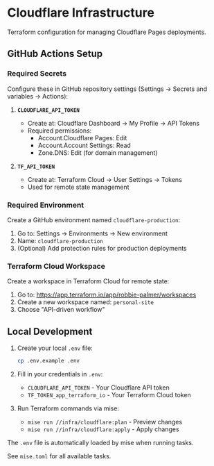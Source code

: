 # Cloudflare Infrastructure

Terraform configuration for managing Cloudflare Pages deployments.

## GitHub Actions Setup

### Required Secrets

Configure these in GitHub repository settings (Settings → Secrets and variables → Actions):

1. **`CLOUDFLARE_API_TOKEN`**
   - Create at: Cloudflare Dashboard → My Profile → API Tokens
   - Required permissions:
     - Account.Cloudflare Pages: Edit
     - Account.Account Settings: Read
     - Zone.DNS: Edit (for domain management)

2. **`TF_API_TOKEN`**
   - Create at: Terraform Cloud → User Settings → Tokens
   - Used for remote state management

### Required Environment

Create a GitHub environment named `cloudflare-production`:

1. Go to: Settings → Environments → New environment
2. Name: `cloudflare-production`
3. (Optional) Add protection rules for production deployments

### Terraform Cloud Workspace

Create a workspace in Terraform Cloud for remote state:

1. Go to: <https://app.terraform.io/app/robbie-palmer/workspaces>
2. Create a new workspace named: `personal-site`
3. Choose "API-driven workflow"

## Local Development

1. Create your local `.env` file:

   ```bash
   cp .env.example .env
   ```

2. Fill in your credentials in `.env`:
   - `CLOUDFLARE_API_TOKEN` - Your Cloudflare API token
   - `TF_TOKEN_app_terraform_io` - Your Terraform Cloud token

3. Run Terraform commands via mise:
   - `mise run //infra/cloudflare:plan` - Preview changes
   - `mise run //infra/cloudflare:apply` - Apply changes

The `.env` file is automatically loaded by mise when running tasks.

See `mise.toml` for all available tasks.
